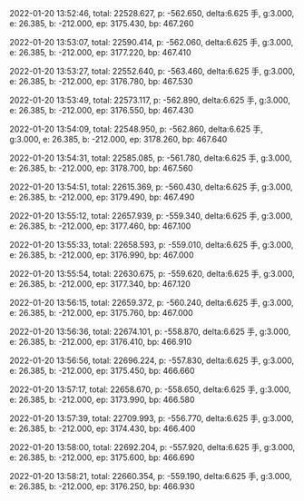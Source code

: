 2022-01-20 13:52:46, total: 22528.627, p: -562.650, delta:6.625 手, g:3.000, e: 26.385, b: -212.000, ep: 3175.430, bp: 467.260

2022-01-20 13:53:07, total: 22590.414, p: -562.060, delta:6.625 手, g:3.000, e: 26.385, b: -212.000, ep: 3177.220, bp: 467.410

2022-01-20 13:53:27, total: 22552.640, p: -563.460, delta:6.625 手, g:3.000, e: 26.385, b: -212.000, ep: 3176.780, bp: 467.530

2022-01-20 13:53:49, total: 22573.117, p: -562.890, delta:6.625 手, g:3.000, e: 26.385, b: -212.000, ep: 3176.550, bp: 467.430

2022-01-20 13:54:09, total: 22548.950, p: -562.860, delta:6.625 手, g:3.000, e: 26.385, b: -212.000, ep: 3178.260, bp: 467.640

2022-01-20 13:54:31, total: 22585.085, p: -561.780, delta:6.625 手, g:3.000, e: 26.385, b: -212.000, ep: 3178.700, bp: 467.560

2022-01-20 13:54:51, total: 22615.369, p: -560.430, delta:6.625 手, g:3.000, e: 26.385, b: -212.000, ep: 3179.490, bp: 467.490

2022-01-20 13:55:12, total: 22657.939, p: -559.340, delta:6.625 手, g:3.000, e: 26.385, b: -212.000, ep: 3177.460, bp: 467.100

2022-01-20 13:55:33, total: 22658.593, p: -559.010, delta:6.625 手, g:3.000, e: 26.385, b: -212.000, ep: 3176.990, bp: 467.000

2022-01-20 13:55:54, total: 22630.675, p: -559.620, delta:6.625 手, g:3.000, e: 26.385, b: -212.000, ep: 3177.340, bp: 467.120

2022-01-20 13:56:15, total: 22659.372, p: -560.240, delta:6.625 手, g:3.000, e: 26.385, b: -212.000, ep: 3175.760, bp: 467.000

2022-01-20 13:56:36, total: 22674.101, p: -558.870, delta:6.625 手, g:3.000, e: 26.385, b: -212.000, ep: 3176.410, bp: 466.910

2022-01-20 13:56:56, total: 22696.224, p: -557.830, delta:6.625 手, g:3.000, e: 26.385, b: -212.000, ep: 3175.450, bp: 466.660

2022-01-20 13:57:17, total: 22658.670, p: -558.650, delta:6.625 手, g:3.000, e: 26.385, b: -212.000, ep: 3173.990, bp: 466.580

2022-01-20 13:57:39, total: 22709.993, p: -556.770, delta:6.625 手, g:3.000, e: 26.385, b: -212.000, ep: 3174.430, bp: 466.400

2022-01-20 13:58:00, total: 22692.204, p: -557.920, delta:6.625 手, g:3.000, e: 26.385, b: -212.000, ep: 3175.600, bp: 466.690

2022-01-20 13:58:21, total: 22660.354, p: -559.190, delta:6.625 手, g:3.000, e: 26.385, b: -212.000, ep: 3176.250, bp: 466.930